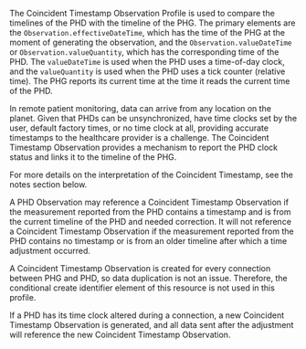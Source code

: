 The Coincident Timestamp Observation Profile is used to compare the timelines of the PHD with the timeline of the PHG. The primary elements are the `Observation.effectiveDateTime`, which has the time of the PHG at the moment of generating the observation, and the `Observation.valueDateTime` or `Observation.valueQuantity`, which has the corresponding time of the PHD. The `valueDateTime` is used when the PHD uses a time-of-day clock, and the `valueQuantity` is used when the PHD uses a tick counter (relative time). The PHG reports its current time at the time it reads the current time of the PHD.

In remote patient monitoring, data can arrive from any location on the planet. Given that PHDs can be unsynchronized, have time clocks set by the user, default factory times, or no time clock at all, providing accurate timestamps to the healthcare provider is a challenge. The Coincident Timestamp Observation provides a mechanism to report the PHD clock status and links it to the timeline of the PHG.

For more details on the interpretation of the Coincident Timestamp, see the notes section below.

A PHD Observation may reference a Coincident Timestamp Observation if the measurement reported from the PHD contains a timestamp and is from the current timeline of the PHD and needed correction. It will not reference a Coincident Timestamp Observation if the measurement reported from the PHD contains no timestamp or is from an older timeline after which a time adjustment occurred.

A Coincident Timestamp Observation is created for every connection between PHG and PHD, so data duplication is not an issue. Therefore, the conditional create identifier element of this resource is not used in this profile.

If a PHD has its time clock altered during a connection, a new Coincident Timestamp Observation is generated, and all data sent after the adjustment will reference the new Coincident Timestamp Observation.
